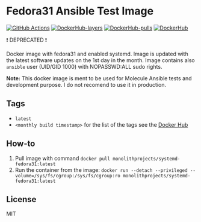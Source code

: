 # Fedora31 Ansible Test Image

[![GitHub Actions](https://github.com/MonolithProjects/docker-systemd-fedora31/workflows/Dockerfile%20test/badge.svg?branch=master)](https://github.com/MonolithProjects/docker-systemd-fedora31/actions)
[![DockerHub-layers](https://img.shields.io/microbadger/layers/monolithprojects/systemd-fedora31)](https://hub.docker.com/repository/docker/monolithprojects/systemd-fedora31)
[![DockerHub-pulls](https://img.shields.io/docker/pulls/monolithprojects/systemd-fedora31)](https://hub.docker.com/repository/docker/monolithprojects/systemd-fedora31)
[![DockerHub](https://img.shields.io/docker/cloud/automated/monolithprojects/systemd-fedora31?maxAge=2592000)](https://hub.docker.com/repository/docker/monolithprojects/systemd-fedora31)

:heavy_exclamation_mark: DEPRECATED :heavy_exclamation_mark:

Docker image with fedora31 and enabled systemd. Image is updated with the latest software updates on the 1st day in the month. Image contains also `ansible` user (UID/GID 1000) with NOPASSWD:ALL sudo rights.  

**Note:** This docker image is ment to be used for Molecule Ansible tests and development purpose. I do not recomend to use it in production.

## Tags

- `latest`  
- `<monthly build timestamp>` for the list of the tags see the [Docker Hub](https://hub.docker.com/repository/docker/monolithprojects/systemd-fedora31/tags?page=1)

## How-to

  1. Pull image with command `docker pull monolithprojects/systemd-fedora31:latest`  
  2. Run the container from the image: `docker run --detach --privileged --volume=/sys/fs/cgroup:/sys/fs/cgroup:ro monolithprojects/systemd-fedora31:latest`  

## License

MIT
